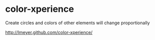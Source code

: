 color-xperience
===============

Create circles and colors of other elements will change proportionally

http://lmeyer.github.com/color-xperience/